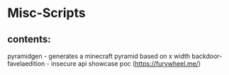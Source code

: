 # Misc-Scripts

## contents:

pyramidgen - generates a minecraft pyramid based on x width 
backdoor-favelaedition - insecure api showcase poc (https://furywheel.me/)
